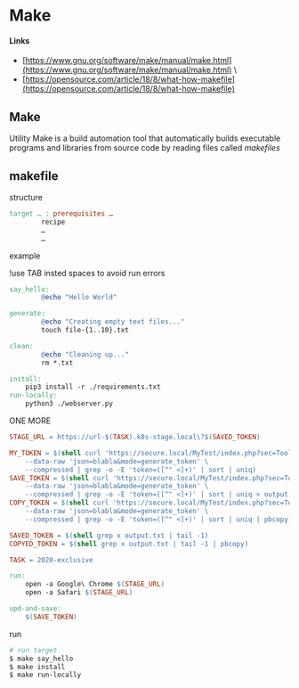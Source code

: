 # Make

#### Links

- [https://www.gnu.org/software/make/manual/make.html](https://www.gnu.org/software/make/manual/make.html) \
- [https://opensource.com/article/18/8/what-how-makefile](https://opensource.com/article/18/8/what-how-makefile)

## Make

Utility Make is a build automation tool that automatically builds executable programs and libraries from source code by reading files called _makefiles_

## makefile

structure

```makefile
target … : prerequisites …
        recipe
        …
        …
```

example

!use TAB insted spaces to avoid run errors

```makefile
say_hello:
        @echo "Hello World"

generate:
        @echo "Creating empty text files..."
        touch file-{1..10}.txt

clean:
        @echo "Cleaning up..."
        rm *.txt
```

```makefile
install:
	pip3 install -r ./requirements.txt
run-locally:
	python3 ./webserver.py
```

ONE MORE

```makefile
STAGE_URL = https://url-$(TASK).k8s-stage.local\?$(SAVED_TOKEN)

MY_TOKEN = $(shell curl 'https://secure.local/MyTest/index.php?sec=Tools&ext=Token' \
	--data-raw 'json=blabla&mode=generate_token' \
	--compressed | grep -o -E 'token=([^" <]+)' | sort | uniq)
SAVE_TOKEN = $(shell curl 'https://secure.local/MyTest/index.php?sec=Tools&ext=Token' \
	--data-raw 'json=blabla&mode=generate_token' \
	--compressed | grep -o -E 'token=([^" <]+)' | sort | uniq > output.txt)
COPY_TOKEN = $(shell curl 'https://secure.local/MyTest/index.php?sec=Tools&ext=Token' \
	--data-raw 'json=blabla&mode=generate_token' \
	--compressed | grep -o -E 'token=([^" <]+)' | sort | uniq | pbcopy)

SAVED_TOKEN = $(shell grep x output.txt | tail -1)
COPYED_TOKEN = $(shell grep x output.txt | tail -1 | pbcopy)

TASK = 2020-exclusive

run:
	open -a Google\ Chrome $(STAGE_URL)
	open -a Safari $(STAGE_URL)

upd-and-save:
	$(SAVE_TOKEN)

```

run

```bash
# run target
$ make say_hello
$ make install
$ make run-locally
```
